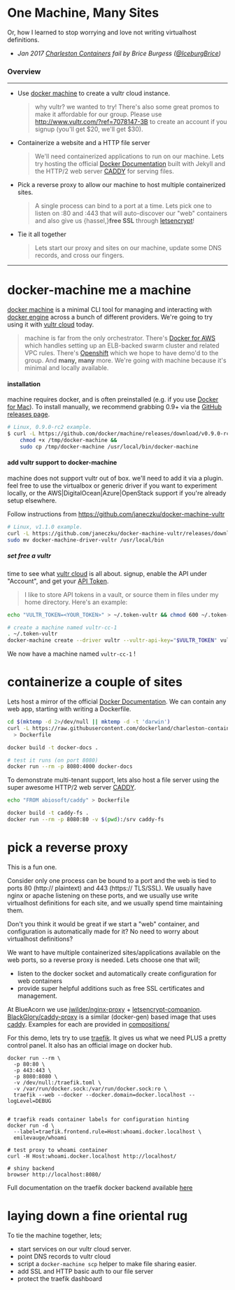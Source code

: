 # One Machine, Many Sites

Or, how I learned to stop worrying and love not writing virtualhost definitions.

* _Jan 2017 [Charleston Containers](https://www.meetup.com/Charleston-Containers/) fail by Brice Burgess ([@IceburgBrice](https://twitter.com/IceburgBrice))_

### Overview

---------------

* Use [docker machine](https://github.com/docker/machine) to create a vultr cloud instance.
  > why vultr? we wanted to try! There's also some great promos to make it affordable for our group. Please use http://www.vultr.com/?ref=7078147-3B to create an account if you signup (you'll get $20, we'll get $30).

* Containerize a website and a HTTP file server

  > We'll need containerized applications to run on our machine. Lets try hosting the official [Docker Documentation](https://github.com/docker/docker.github.io) built with Jekyll and the HTTP/2 web server [CADDY](https://caddyserver.com/) for serving files.

* Pick a reverse proxy to allow our machine to host multiple containerized sites.

  > A single process can bind to a port at a time. Lets pick one to listen on :80 and :443 that will auto-discover our "web" containers and also give us {hassel,}**free SSL** through [letsencrypt](http://letsencrypt.org/)!

* Tie it all together

  > Lets start our proxy and sites on our machine, update some DNS records, and cross our fingers.

-----------------


# docker-machine me a machine

[docker machine](https://github.com/docker/machine) is a minimal CLI tool for managing and interacting with [docker engine](https://github.com/docker/docker) across a bunch of different providers. We're going to try using it with [vultr cloud](http://www.vultr.com/?ref=7078147-3B) today.
> machine is far from the only orchestrator. There's [Docker for AWS](https://www.docker.com/aws) which handles setting up an ELB-backed swarm cluster and related VPC rules. There's [Openshift](https://www.openshift.com/) which we hope to have demo'd to the group. And **many, many** more. We're going with machine because it's minimal and locally available.


#### installation

machine requires docker, and is often preinstalled (e.g. if you use [Docker for Mac](https://docs.docker.com/docker-for-mac/)). To install manually, we recommend grabbing 0.9+ via the [GitHub releases page](https://github.com/docker/machine/releases).

```sh
# Linux, 0.9.0-rc2 example.
$ curl -L https://github.com/docker/machine/releases/download/v0.9.0-rc2/docker-machine-`uname -s`-`uname -m` >/tmp/docker-machine &&
    chmod +x /tmp/docker-machine &&
    sudo cp /tmp/docker-machine /usr/local/bin/docker-machine
```

#### add vultr support to docker-machine

machine does not support vultr out of box. we'll need to add it via a plugin. feel free to use the virtualbox or generic driver if you want to experiment locally, or the AWS|DigitalOcean|Azure|OpenStack support if you're already setup elsewhere.

Follow instructions from https://github.com/janeczku/docker-machine-vultr


```sh
# Linux, v1.1.0 example.
curl -L https://github.com/janeczku/docker-machine-vultr/releases/download/v1.1.0/docker-machine-driver-vultr-v1.1.0-linux-amd64.tar.gz | tar xz && \
sudo mv docker-machine-driver-vultr /usr/local/bin
```

##### set free a vultr

time to see what [vultr cloud](http://www.vultr.com/?ref=7078147-3B) is all about. signup, enable the API under "Account", and get your [API Token](https://my.vultr.com/settings/#settingsapi).

> I like to store API tokens in a vault, or source them in files under my home directory. Here's an example:
  ```sh
  echo "VULTR_TOKEN=<YOUR_TOKEN>" > ~/.token-vultr && chmod 600 ~/.token-vultr
  ```

```sh
# create a machine named vultr-cc-1
. ~/.token-vultr
docker-machine create --driver vultr --vultr-api-key="$VULTR_TOKEN" vultr-cc-1
```

We now have a machine named `vultr-cc-1` !


# containerize a couple of sites

Lets host a mirror of the official [Docker Documentation](https://github.com/docker/docker.github.io). We can contain any web app, starting with writing a Dockerfile.

```sh
cd $(mktemp -d 2>/dev/null || mktemp -d -t 'darwin')
curl -L https://raw.githubusercontent.com/dockerland/charleston-containers/master/talks/20170104_One-Machine-Many-Sites/compositions/traefik/Dockerfile-docker-docs \
  > Dockerfile

docker build -t docker-docs .

# test it runs (on port 8080)
docker run --rm -p 8080:4000 docker-docs
```

To demonstrate multi-tenant support, lets also host a file server using the super awesome HTTP/2 web server [CADDY](https://caddyserver.com/).

```sh
echo "FROM abiosoft/caddy" > Dockerfile

docker build -t caddy-fs .
docker run --rm -p 8080:80 -v $(pwd):/srv caddy-fs
```


# pick a reverse proxy

This is a fun one.

Consider only one process can be bound to a port and the web is tied to ports 80 (http:// plaintext) and 443 (https:// TLS/SSL). We usually
have nginx or apache listening on these ports, and we usually use write virtualhost definitions for each site, and we usually spend time maintaining them.

Don't you think it would be great if we start a "web" container, and configuration is automatically made for it? No need to worry about virtualhost definitions?

We want to have multiple containerized sites/applications available on the web ports, so a reverse proxy is needed. Lets choose one that will;

  * listen to the docker socket and automatically create configuration for web containers
  * provide super helpful additions such as free SSL certificates and management.


At BlueAcorn we use [jwilder/nginx-proxy](https://github.com/jwilder/nginx-proxy) + [letsencrypt-companion](https://github.com/JrCs/docker-letsencrypt-nginx-proxy-companion).  [BlackGlory/caddy-proxy](https://github.com/BlackGlory/caddy-proxy) is a similar (docker-gen) based image that uses [caddy](https://caddyserver.com/). Examples for each are provided in [compositions/](compositions/)


For this demo, lets try to use [traefik](https://traefik.io/). It gives us what we need PLUS a pretty control panel. It also has an official image on docker hub.


```
docker run --rm \
  -p 80:80 \
  -p 443:443 \
  -p 8080:8080 \
  -v /dev/null:/traefik.toml \
  -v /var/run/docker.sock:/var/run/docker.sock:ro \
  traefik --web --docker --docker.domain=docker.localhost --logLevel=DEBUG


# traefik reads container labels for configuration hinting
docker run -d \
  --label=traefik.frontend.rule=Host:whoami.docker.localhost \
  emilevauge/whoami

# test proxy to whoami container
curl -H Host:whoami.docker.localhost http://localhost/

# shiny backend
browser http://localhost:8080/
```

Full documentation on the traefik docker backend available [here](https://docs.traefik.io/toml/#docker-backend)


# laying down a fine oriental rug

To tie the machine together, lets;

* start services on our vultr cloud server.
* point DNS records to vultr cloud
* script a `docker-machine scp` helper to make file sharing easier.
* add SSL and HTTP basic auth to our file server
* protect the traefik dashboard
